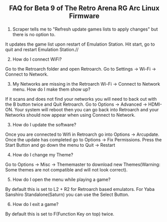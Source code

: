 ## <p align="center">FAQ for Beta 9 of The Retro Arena RG Arc Linux Firmware</p>




1. Scraper tells me to "Refresh update games lists to apply changes" but there is no option to.

It updates the game list upon restart of Emulation Station. Hit start, go to quit and restart Emulation Station.//

2. How do I connect WiFi?

Go to the Retroarch folder and open Retroarch. Go to Settings -> Wi-Fi -> Connect to Network. 

3. My Networks are missing in the Retroarch Wi-Fi -> Connect to Network menu. How do I make them show up?

If it scans and does not find your networks you will need to back out with the B button twice and Quit Retroarch. Go to Options -> Advanced -> HDMI-ON. Your system will reboot then you can go back into Retroarch and your Networks should now appear when using Connect to Network.

3. How do I update the software?

Once you are connected to Wifi in Retroarch go into Options -> Arcupdate. Once the update has completed go to Options -> Fix Permissions. Press the Start Button and go down the menu to Quit -> Restart

4. How do I change my Theme?

Go to Options -> Misc -> Thememaster to download new Themes(Warning: Some themes are not compatible and will not look correct).

5. How do I open the menu while playing a game?

By default this is set to L2 + R2 for Retroarch based emulators. For Yaba Sanshiro Standalone(Saturn) you can use the Select Button.

6. How do I exit a game?

By default this is set to F(Function Key on top) twice.
